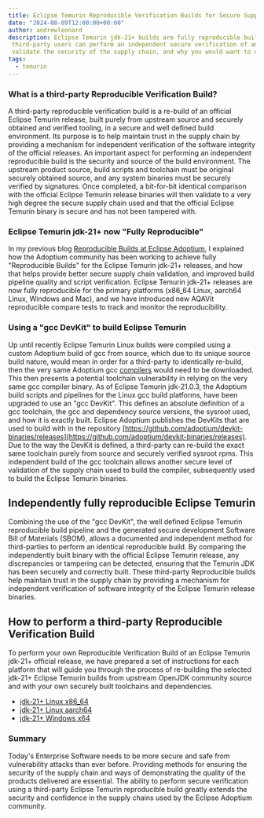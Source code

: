 ```yaml
---
title: Eclipse Temurin Reproducible Verification Builds for Secure Supply Chain Validation
date: "2024-08-09T12:00:00+00:00"
author: andrewleonard
description: Eclipse Temurin jdk-21+ builds are fully reproducible build. This blog explains how
 third-party users can perform an independent secure verification of an Eclipse Temurin build to
 validate the security of the supply chain, and why you would want to do this.
tags:
  - temurin
---
```


### What is a third-party Reproducible Verification Build?

A third-party reproducible verification build is a re-build of an official Eclipse Temurin release, built purely from upstream source and
securely obtained and verified  tooling, in a secure and well defined build environment. Its purpose is to help maintain trust in the supply chain
by providing a mechanism for independent verification of the software integrity of the official releases. An important aspect for performing an
independent reproducible build is the security and source of the build environment. The upstream product source, build scripts and toolchain
must be original securely obtained source, and any system binaries must be securely verified by signatures. Once completed, a bit-for-bit identical
comparison with the official Eclipse Temurin release binaries will then validate to a very high degree the secure supply chain used and that the official
Eclipse Temurin binary is secure and has not been tampered with.

### Eclipse Temurin jdk-21+ now "Fully Reproducible"

In my previous blog [Reproducible Builds at Eclipse Adoptium](https://adoptium.net/blog/2022/06/adoptium-reproducible-builds/), I explained
how the Adoptium community has been working to achieve fully "Reproducible Builds" for the Eclipse Temurin jdk-21+ releases,
and how that helps provide better secure supply chain validation, and improved build pipeline quality and script verification.
Eclipse Temurin jdk-21+ releases are now fully reproducible for the primary platforms (x86_64 Linux, aarch64 Linux, Windows and Mac),
and we have introduced new AQAVit reproducible compare tests to track and monitor the reproducibility.

### Using a "gcc DevKit" to build Eclipse Temurin

Up until recently Eclipse Temurin Linux builds were compiled using a custom Adoptium build of gcc from source, which due to its unique
source build nature, would mean in order for a third-party to identically re-build, then the very same Adoptium gcc
[compilers](https://ci.adoptium.net/userContent/gcc/) would need to be downloaded. This then presents a potential toolchain vulnerability
in relying on the very same gcc compiler binary. As of Eclipse Temurin jdk-21.0.3, the Adoptium build scripts and pipelines for the Linux
gcc build platforms, have been upgraded to use an "gcc DevKit". This defines an absolute definition of a gcc toolchain,
the gcc and dependency source versions, the sysroot used, and how it is exactly built. Eclipse Adoptium publishes the DevKits that are
used to build with in the repository [https://github.com/adoptium/devkit-binaries/releases](https://github.com/adoptium/devkit-binaries/releases).
Due to the way the DevKit is defined, a third-party can re-build the exact same toolchain purely from source and securely verified sysroot rpms.
This independent build of the gcc toolchain allows another secure level of validation of the supply chain used to build the compiler,
subsequently used to build the Eclipse Temurin binaries.

## Independently fully reproducible Eclipse Temurin

Combining the use of the "gcc DevKit", the well defined Eclipse Temurin reproducible build pipeline and the generated secure development Software Bill
of Materials (SBOM), allows a documented and independent method for third-parties to perform an identical reproducible build.
By comparing the independently built binary with the official Eclipse Temurin release, any discrepancies or tampering can be detected,
ensuring that the Temurin JDK has been securely and correctly built. These third-party Reproducible builds help maintain trust in the supply chain
by providing a mechanism for independent verification of software integrity of the Eclipse Temurin release binaries.

## How to perform a third-party Reproducible Verification Build

To perform your own Reproducible Verification Build of an Eclipse Temurin jdk-21+ official release, we have prepared a set of instructions
for each platform that will guide you through the process of re-building the selected jdk-21+ Eclipse Temurin builds from upstream
OpenJDK community source and with your own securely built toolchains and dependencies.

- [jdk-21+ Linux x86_64](/docs/reproducible-builds/reproduce-linux-x86-64)
- [jdk-21+ Linux aarch64](/docs/reproducible-builds/reproduce-linux-aarch64)
- [jdk-21+ Windows x64](/docs/reproducible-builds/reproduce-windows-x64)

### Summary

Today's Enterprise Software needs to be more secure and safe from vulnerability attacks than ever before. Providing methods
for ensuring the security of the supply chain and ways of demonstrating the quality of the products delivered are essential.
The ability to perform secure verification using a third-party Eclipse Temurin reproducible build greatly extends the security
and confidence in the supply chains used by the Eclipse Adoptium community.
